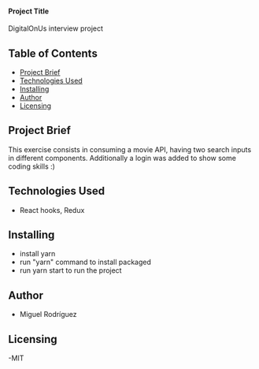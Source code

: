 #### Project Title
DigitalOnUs interview project

## Table of Contents

* [Project Brief](#project-brief)
* [Technologies Used](#technologies-used)
* [Installing](#installing)
* [Author](#author)
* [Licensing](#licensing)

## Project Brief

This exercise consists in consuming a movie API,  having two search inputs in different components.
Additionally a login was added to show some coding skills :)

## Technologies Used

- React hooks, Redux

## Installing

- install yarn
- run "yarn" command to install packaged
- run yarn start to run the project

## Author

- Miguel Rodríguez

## Licensing

-MIT